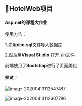 ## :hotel:HotelWeb项目

#### Asp.net的课程大作业 

使用方法：

1.先用**dbo.sql**文件导入数据库

2.然后用**Visual Studio** 打开.sln文件

前端使用了**Bootstrap**进行了页面美化

#### 预览：

![image-20200413112547487](https://life-blog.oss-cn-beijing.aliyuncs.com/image-20200413112547487.png)

![image-20200413112607796](https://life-blog.oss-cn-beijing.aliyuncs.com/image-20200413112607796.png)
